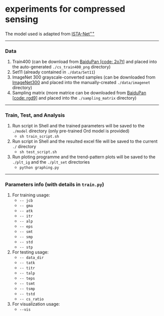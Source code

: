 # experiments for compressed sensing
The model used is adapted from [ISTA-Net<sup>+</sup><sup>+</sup>](https://github.com/jianzhangcs/ISTA-Netpp)

---
### Data
1. Train400 (can be download from [BaiduPan [code: 2o7t]](https://pan.baidu.com/s/1iLpTpRAwXF7Eb3aQZ0jv1A) and placed into the auto-generated ```./cs_train400_png``` directory)
2. Set11 (already contained in ```./data/Set11```)
3. ImageNet 300 grayscale-converted samples (can be downloaded from [ImageNet300](https://drive.google.com/drive/folders/1OVNW7MmOaqvHZQW8LA723r_RgziOxDVj?usp=sharing) and placed into the manually-created ```./data/imagenet``` directory)
4. Sampling matrix (more matrice can be downloaded from [BaiduPan [code: rgd9]](https://pan.baidu.com/s/1AFza-XCyTqRIVTdaYwjT3w) and placed into the ```./sampling_matrix``` directory)

---
### Train, Test, and Analysis
1. Run script in Shell and the trained parameters will be saved to the ```./model``` directory (only pre-trained Ord model is provided)
     - ```sh train_script.sh```  
2. Run script in Shell and the resulted excel file will be saved to the current ```./``` directory
     - ```sh test_script.sh```  
3. Run ploting programme and the trend-pattern plots will be saved to the ```./plt_ig``` and the ```./plt_set``` directories
     - ```python graphing.py```  
    
---
### Parameters info (with details in ```train.py```)
1. For training usage:
     - ```-- jcb```  
     - ```-- gma``` 
     - ```-- atk```  
     - ```-- itr``` 
     - ```-- alp``` 
     - ```-- eps```
     - ```-- smt```   
     - ```-- smp``` 
     - ```-- std``` 
     - ```-- stp``` 
2. For testing usage:
     - ```-- data_dir``` 
     - ```-- tatk``` 
     - ```-- titr``` 
     - ```-- talp``` 
     - ```-- teps``` 
     - ```-- tsmt```
     - ```-- tsmp```
     - ```-- tstd```
     - ```-- cs_ratio```    
3. For visualization usage: 
     - ```--vis```  


